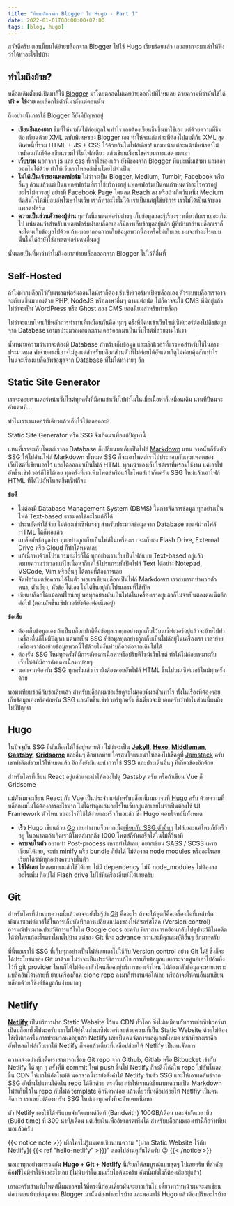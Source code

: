```yaml
---
title: "ย้ายบล็อกจาก Blogger ไป Hugo - Part 1"
date: 2022-01-01T00:00:00+07:00
tags: [blog, hugo]
---
```


สวัสดีครับ ตอนนี้ผมได้ย้ายบล็อกจาก Blogger ไปใช้ Hugo เรียบร้อยแล้ว เลยอยากจะมาเล่าให้ฟังว่าได้ทำอะไรไปบ้าง 

## ทำไมถึงย้าย?

บล็อกเดิมตั้งแต่เปิดมาก็ใช้ [Blogger](https://www.blogger.com) มาโดยตลอดไม่เคยย้ายออกไปที่ไหนเลย ด้วยความที่ว่ามันใช้ได้**ฟรี + ใช้ง่าย**เลยเลือกใช้ตัวนี้มาตั้งแต่ตอนนั้น

ถึงอย่างนั้นการใช้ Blogger ก็ยังมีปัญหาอยู่

- **เขียนธีมเองยาก** ธีมที่ให้มามันไม่ค่อยถูกใจเท่าไร เลยต้องเขียนธีมขึ้นมาใช้เอง แต่ด้วยความที่ธีมต้องเขียนด้วย XML ฉบับพิเศษของ Blogger เอง ทำให้จะแก้แต่ละทีต้องไปตบตีกับ XML สุดพิเศษนี้ที่รวม HTML + JS + CSS ไว้ด้วยกันในไฟล์เดียว! แถมหน้าแต่ละหน้ามีหน้าตาไม่เหมือนกันก็ต้องเขียนรวมไว้ในไฟล์เดียว แล้วเขียนเงื่อนไขครอบการแสดงผลเอา
- **เว็บบวม** นอกจาก js และ css ที่เราใส่เองแล้ว ยังมีของจาก Blogger ที่แปะเพิ่มเข้ามา แถมเอาออกไม่ได้ด้วย ทำให้เว็บเราโหลดช้าขึ้นโดยไม่จำเป็น
- **ไม่ได้เป็นเจ้าของแพลตฟอร์ม** ไม่ว่าจะเป็น Blogger, Medium, Tumblr, Facebook หรือ อื่นๆ ล้วนแล้วแต่เป็นแพลตฟอร์มที่เราใช้บริการอยู่ แพลตฟอร์มเป็นคนกำหนดว่าอะไรควรอยู่อะไรไม่ควรอยู่ อย่างที่ Facebook Page โดนลด Reach ลง หรือถ้าเกิดวันหนึ่ง Medium ตัดสินใจให้มีป็อบอัพโฆษาในเว็บ เราก็ทำอะไรไม่ได้ เราเป็นแค่ผู้ใช้บริการ เราไม่ได้เป็นเจ้าของแพลตฟอร์ม
- **ความเป็นส่วนตัวของผู้อ่าน** ทุกวันนี้แพลตฟอร์มต่างๆ เก็บข้อมูลและรู้เรื่องราวเกี่ยวกับเราเยอะเกินไป แน่นอนว่าสำหรับแพลตฟอร์มฝากบล็อกเองก็มีการเก็บข้อมูลอยู่แล้ว ผู้ที่เข้ามาอ่านบล็อกเราก็จะโดนเก็บข้อมูลไปด้วย ถ้าผมอยากลดการเก็บข้อมูลพวกนี้ลงหรือไม่เก็บเลย ผมจะทำอะไรแบบนั้นไม่ได้ถ้ายังใช้แพลตฟอร์มคนอื่นอยู่

นั้นเลยเป็นที่มาว่าทำไมถึงอยากย้ายบล็อกออกจาก Blogger ไปไว้ที่อื่นที่

## Self-Hosted

ถ้าไม่ฝากบล็อกไว้กับแพลตฟอร์มออนไลน์เราก็ต้องเช่าเซิฟเวอร์มาเปิดบล็อกเอง ตัวระบบบล็อกเราอาจจะเขียนขึ้นมาเองด้วย PHP, NodeJS หรือภาษาอื่นๆ ตามแต่ถนัด ไม่ก็อาจจะใช้ CMS ที่มีอยู่แล้วไม่ว่าจะเป็น WordPress หรือ Ghost สอง CMS ยอดนิยมสำหรับทำบล็อก

ไม่ว่าจะแบบไหนก็มีหลักการทำงานที่เหมือนกันคือ ทุกๆ ครั้งที่มีคนเข้าเว็บไซต์เซิฟเวอร์ต้องไปดึงข้อมูลจาก Database เอามาประมวลผลและเรนเดอร์ออกมาเป็นเว็บไซต์ที่สวยงามให้เรา

นั้นหมายความว่าเราจะต้องมี Database สำหรับเก็บข้อมูล และเซิฟเวอร์ที่แรงพอสำหรับใช้ในการประมวลผล ค่าจ่ายตรงนี้อาจไม่สูงแต่สำหรับบล็อกส่วนตัวที่ไม่ค่อยได้อัพเดทก็ดูไม่ค่อยคุ้มสักเท่าไร ไหนจะเรื่องแบล็คอัพข้อมูลจาก Database ที่ไม่ได้ทำง่ายๆ อีก

## Static Site Generator

เราจะคอยเรนเดอร์หน้าเว็บไซต์ทุกครั้งที่มีคนเข้าเว็บไปทำไมในเมื่อเนื้อหาก็เหมือนเดิม นานทีปีหนจะอัพเดทที...

ทำไมเราเรนเดอร์ทีเดียวแล้วเก็บไว้ใช้ตลอดละ?

Static Site Generator หรือ SSG จึงเกิดมาเพื่อแก้ปัญหานี้

แทนที่เราจะเก็บโพตส์เราลง Database ก็เปลี่ยนมาเก็บเป็นไฟล์ [Markdown](https://en.wikipedia.org/wiki/Markdown) แทน จากนั้นก็รันตัว SSG ให้ไปอ่านไฟล์ Markdown ทั้งหมด SSG ก็จะเอาโพตส์เราไปประกอบกับเทมเพลตของเว็บไซต์ที่เขียนเอาไว้ และได้ออกมาเป็นไฟล์ HTML ทุกหน้าของเว็บไซต์เราที่พร้อมใช้งาน แค่เอาไปอัพขึ้นเซิฟเวอร์ก็ใช้ได้เลย ทุกครั้งที่เราเพิ่มโพตส์หรือแก้ไขโพตส์เก่าก็แค่รัน SSG 	ใหม่แล้วเอาไฟล์ HTML ที่ได้ไปอัพโหลดขึ้นเซิฟก็จบ

**ข้อดี**
- ไม่ต้องมี Database Management System (DBMS) ในการจัดการข้อมูล ทุกอย่างเป็นไฟล์ Text-based ธรรมดาใช้อะไรแก้ก็ได้
- ประหยัดค่าใช้จ่าย ไม่ต้องเช่าเซิฟแรงๆ สำหรับประมวลข้อมูลจาก Database ขอแค่ฝากไฟล์ HTML ได้ก็พอแล้ว
- แบล็คอัพข้อมูลง่าย ทุกอย่างถูกเก็บเป็นไฟล์ในเครื่องเรา จะเก็บลง Flash Drive, External Drive หรือ Cloud ก็ทำได้หมดเลย
- แก้เนื้อหาด้วยโปรแกรมอะไรก็ได้ ทุกอย่างเราเก็บเป็นไฟล์แบบ Text-based อยู่แล้ว หมายความว่าเวลาแก้ไขเนื้อหาก็แค่ใช้โปรแกรมที่เปิดไฟล์ Text ได้อย่าง  Notepad, VSCode, Vim หรืออื่นๆ ได้ตามที่ต้องการเลย
- จัดฟอร์แมตข้อความได้ในตัว พอเราเขียนบล็อกเป็นไฟล์ Markdown เราสามารถทำพวกตัวหนา, ตัวเอียง, หัวข้อ ได้เอง ไม่ได้ขึ้นอยู่กับโปรแกรมที่ใช้เปิด
- เขียนบล็อกได้แม้ออฟไลน์อยู่ พอทุกอย่างมันเป็นไฟล์ในเครื่องเราอยู่แล้วก็ไม่จำเป็นต้องต่อเน็ตอีกต่อไป (ตอนอัพขึ้นเซิฟเวอร์ยังต้องต่อเน็ตอยู่)

**ข้อเสีย**
- ต้องเก็บข้อมูลเอง ถ้าเป็นบล็อกปกติคือข้อมูลเราทุกอย่างถูกเก็บไว้บนเซิฟเวอร์อยู่แล้วจะย้ายไปทำเครื่องอื่นก็ไม่มีปัญหา แต่พอเป็น SSG ที่ข้อมูลทุกอย่างถูกเก็บเป็นไฟล์อยู่ในเครื่องเรา เวลาย้ายเครื่องเราต้องย้ายข้อมูลพวกนี้ไปด้วยไม่งั้นทำบล็อกต่อจากเดิมไม่ได้
- ต้องรัน SSG ใหม่ทุกครั้งที่มีการอัพเดทเนื้อหาหรือปรับดีไซน์เว็บไซต์ ทำให้ไม่ค่อยเหมาะกับเว็บไซต์ที่มีการอัพเดทเนื้อหาบ่อยๆ
- นอกจากต้องรัน SSG ทุกครั้งแล้ว เรายังต้องคอยอัพไฟล์ HTML ขึ้นไปบนเซิฟเวอร์ใหม่ทุกครั้งด้วย

พอมาเทียบข้อดีกับข้อเสียแล้ว สำหรับบล็อกผมข้อเสียดูจะไม่ค่อยมีผลสักเท่าไร ทั้งในเรื่องที่ต้องคอยเก็บข้อมูลเองหรือค่อยรัน SSG และอัพขึ้นเซิฟเวอร์ทุกครั้ง ซึ่งเดี๋ยวจะมีบอกครับว่าทำไมส่วนนี้ผมถึงไม่มีปัญหา 

## Hugo

ในปัจจุบัน SSG มีตัวเลือกให้ใช้อยู่หลายตัว ไม่ว่าจะเป็น [**Jekyll**](https://jekyllrb.com/), [**Hexo**](https://hexo.io/), [**Middleman**](https://middlemanapp.com/), [**Gastsby**](https://www.gatsbyjs.com/), [**Gridsome**](https://gridsome.org/) และอื่นๆ อีกมากมาย ใครสนใจแนะนำให้ลองไปเช็คดูที่ [Jamstack](https://jamstack.org/generators/) ครับ เขาทำลิตส์รวมไว้ให้หมดแล้ว อีกทั้งยังมีแนะนำการใช้ SSG และประเด็นอื่นๆ ที่เกี่ยวข้องอีกด้วย 

สำหรับใครที่เขียน React อยู่แล้วแนะนำให้ลองไปดู Gastsby ครับ หรือถ้าเขียน Vue ก็ Gridsome

แม้ตัวผมจะเขียน React กับ Vue เป็นประจำ แต่สำหรับบล็อกนี้ผมมาจบที่ [Hugo](https://gohugo.io/) ครับ ด้วยความที่บล็อกผมไม่ได้ต้องการอะไรมาก ไม่ได้ทำลูกเล่นอะไรในเว็บอยู่แล้วเลยไม่จำเป็นต้องใช้ UI Framework ตัวไหน ขออะไรที่ใช้ได้ง่ายและเร็วก็พอแล้ว ซึ่ง Hugo ตอบโจทย์นี้ทั้งหมด

- **เร็ว** Hugo เขียนด้วย [Go](https://go.dev) เลยทำงานเร็วมากเมื่อ[เทียบกับ SSG ตัวอื่นๆ](https://css-tricks.com/comparing-static-site-generator-build-times/) ไฟล์เยอะแค่ไหนก็ยังเร็วอยู่ ในอนาคตถ้าเกิดเรามีโพตส์มากถึง 1000 โพตส์ก็รันเสร็จได้ในไม่กี่วินาที
- **ครบจบในตัว** อยากทำ Post-process เหรอทำได้เลย, อยากเขียน SASS / SCSS เหรอเขียนได้เลย, จะทำ minify หรือ bundle ก็ยังได้ ไม่ต้องลง node modules หรืออะไรเลย เรียกได้ว่ามีทุกอย่างครบจบในตัว
- **ใช้ได้เลย** โหลดมาลงแล้วใช้ได้เลย ไม่มี dependency ไม่มี node_modules ไม่ต้องลงอะไรเพิ่ม ก๊อปใส่ Flash drive ไปใช้ที่เครื่องอื่นยังได้เลยครับ

## Git

สำหรับใครที่อ่านบทความนี้แล้วอาจจะยังไม่รู้ว่า [Git](https://git-scm.com) คืออะไร ถ้าจะให้พูดก็คือเครื่องมือที่เหล่านักพัฒนาซอฟต์แวร์ใช้ในการเก็บบันทึกการเปลี่ยนแปลงของไฟล์ซอร์สโค้ด (Version control) อารมณ์ประมาณประวัติการแก้ไขใน Google docs อะครับ ที่เราสามารถย้อนกลับไปดูประวัติในอดีตได้ว่าใครแก้อะไรตรงไหนไปบ้าง แต่ของ Git นี้จะ advance กว่าและมีคุณสมบัติอื่นๆ อีกมากครับ

ที่นี้พอเราใช้ SSG ที่เก็บทุกอย่างเป็นไฟล์เลยเอาไปใช้กับ Version control อย่าง Git ได้! ซึ่งก็จะได้ประโยชน์ของ Git มาด้วย ไม่ว่าจะเป็นประวัติการแก้ไข การเก็บข้อมูลแบบกระจายศูนย์เอาไปอัพทิ้งไว้ที่ git provider ไหนก็ได้ไม่ต้องกลัวโดนล็อคอยู่บริการของเจ้าไหน ไม่ต้องกลัวข้อมูลจะหายเพราะแบล๊คอัพได้หลายที่ ย้ายเครื่องก็แค่ clone repo ลงมาก็ทำงานต่อได้เลย หรือถ้าจะให้คนอื่นมาเขียนบล็อกด้วยก็ซิงค์ข้อมูลกันง่ายมากๆ

## Netlify

[**Netlify**](https://www.netlify.com) เป็นบริการฝาก Static Website ไว้บน CDN ทั่วโลก ซึ่งไม่เหมือนกับการเช่าเซิฟเวอร์มาเปิดบล็อกทั่วไปนะครับ เราไม่ได้ยุ่งในส่วนเซิฟเวอร์เลยด้วยความที่เป็น Static Website ด้วยไม่ต้องใช้เซิฟเวอร์ในการประมวลผลอยู่แล้ว Netlify เลยเป็นคนจัดการแลดูเองทั้งหมด หน้าที่ของเราคืออัพโหลดไฟล์เว็บเราให้ Netlify ก็พอแล้วเดี๋ยวที่เหลือปล่อยให้ Netlify เป็นคนจัดการ

ความเจ๋งอย่างนึงคือเราสามารถเชื่อม Git repo จาก Github, Gitlab หรือ Bitbucket เข้ากับ Netlify ได้ ทุก ๆ ครั้งที่มี commit ใหม่ push ขึ้นไป Netlify ก็จะดึงโค้ดใน repo ไปอัพโหลดขึ้น CDN ให้เราให้อัตโนมัติ นอกจากนี้เรายังตั้งค่าให้ Netlify รันตัว SSG และให้เอาผลลัพธ์จาก SSG อัพขึ้นไปแทนโค้ดใน repo ได้อีกด้วย ตรงนี้เองทำให้เราแค่เขียนบทความเป็น Markdown ไฟล์เก็บไว้ใน repo กับไฟล์ template อีกนิดหน่อย แล้วเดี๋ยวที่เหลือปล่อยให้ Netlfiy เป็นคนจัดการ เราเลยไม่ต้องมารัน SSG ใหม่เองทุกครั้งที่จะอัพเดทเนื้อหา

ตัว Netlify เองใช้ได้ฟรีแบบจำกัดแบนด์วิดท์ (Bandwith) 100GB/เดือน และจำกัดเวลาบิ้ว (ฺBuild time) ที่ 300 นาที/เดือน แต่เสียเงินเพื่ออัพเกรดเพิ่มได้ สำหรับบล็อกผมเองเท่านี้ถือว่าเพียงพอแล้วครับ

{{< notice note >}}
เผื่อใครไม่รู้ผมเคยเขียนบนความ "[ฝาก Static Website ไว้กับ Netlify]( {{< ref "hello-netlify" >}})" ลองไปอ่านดูกันได้ครับ 😉
{{< /notice >}}

พอเอาทุกอย่างมารวมกัน **Hugo + Git + Netlify** นี้เรียกได้สมบูรณ์แบบสุดๆ ไปเลยครับ ที่สำคัญคือ**ฟรี**ไม่มีค่าใช้จ่ายอะไรเลย (ไม่นับค่าโดเมนเว็บไซต์นะครับ อันนั้นยังไงก็ต้องเสียอยู่แล้ว)

เอาละครับสำหรับโพตส์นี้ผมขอจบไว้ที่ตรงนี้ก่อนเดี๋ยวมันจะยาวเกินไป เดี๋ยวพาร์ทหน้าผมจะมาเขียนต่อว่าตอนย้ายข้อมูลจาก Blogger มานั้นต้องทำอะไรบ้าง และพอมาใช้ Hugo แล้วต้องปรับอะไรบ้าง